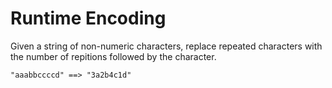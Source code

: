 # Runtime Encoding

Given a string of non-numeric characters, replace repeated characters with the number of repitions followed by the character.

```
"aaabbccccd" ==> "3a2b4c1d"
```
